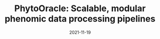---
title: "PhytoOracle: Scalable, modular phenomic data processing pipelines"
collection: publications
date: 2021-11-19
permalink: /publication/2021-PhytoOracle
venue: 'Earth and Space Science Open Archive (NAPPN 2022 Conference Proceedings Paper)'
paperurl: 'https://emmanuelgonz.github.io/files/essoar.10508789.1.pdf'
link: 'https://essopenarchive.org/doi/full/10.1002/essoar.10508789.1'
citation: '<b>Gonzalez, Emmanuel</b>, Ariyan Zarei, Nathanial Hendler, Michele Cosi, Jeffrey Demieville, Sebastian Calleja, Travis Simmons, Holly Ellingson, Nirav Merchant, Eric Lyons, Duke Pauli. 2021. &quot;PhytoOracle: Scalable, modular phenomic data processing pipelines.&quot; <i>Earth and Space Science Open Archive</i>. doi:10.1002/essoar.10508789.1'
---